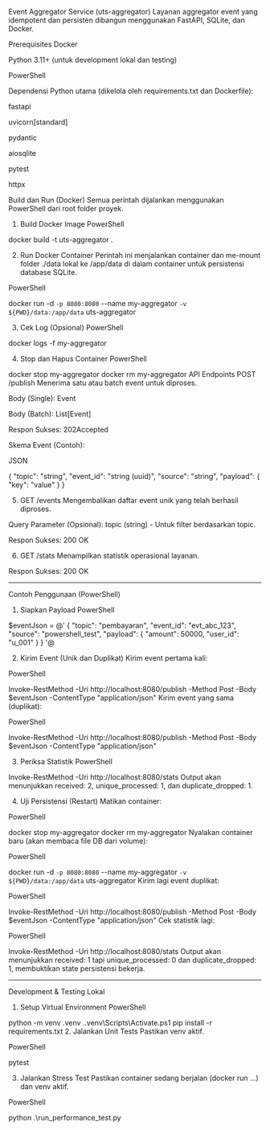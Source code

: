 Event Aggregator Service (uts-aggregator)
Layanan aggregator event yang idempotent dan persisten dibangun menggunakan FastAPI, SQLite, dan Docker.

Prerequisites
Docker

Python 3.11+ (untuk development lokal dan testing)

PowerShell

Dependensi Python utama (dikelola oleh requirements.txt dan Dockerfile):

fastapi

uvicorn[standard]

pydantic

aiosqlite

pytest

httpx

Build dan Run (Docker)
Semua perintah dijalankan menggunakan PowerShell dari root folder proyek.

1. Build Docker Image
PowerShell

docker build -t uts-aggregator .

2. Run Docker Container
Perintah ini menjalankan container dan me-mount folder ./data lokal ke /app/data di dalam container untuk persistensi database SQLite.

PowerShell

docker run -d `
  -p 8080:8080 `
  --name my-aggregator `
  -v ${PWD}/data:/app/data `
  uts-aggregator
  
3. Cek Log (Opsional)
PowerShell

docker logs -f my-aggregator

4. Stop dan Hapus Container
PowerShell

docker stop my-aggregator
docker rm my-aggregator
API Endpoints
POST /publish
Menerima satu atau batch event untuk diproses.

Body (Single): Event

Body (Batch): List[Event]

Respon Sukses: 202Accepted

Skema Event (Contoh):

JSON

{
  "topic": "string",
  "event_id": "string (uuid)",
  "source": "string",
  "payload": { "key": "value" }
}

5. GET /events
Mengembalikan daftar event unik yang telah berhasil diproses.

Query Parameter (Opsional): topic (string) - Untuk filter berdasarkan topic.

Respon Sukses: 200 OK

6. GET /stats
Menampilkan statistik operasional layanan.

Respon Sukses: 200 OK

--------------------------------------------------------------------------------------------------------------

Contoh Penggunaan (PowerShell)

1. Siapkan Payload
PowerShell

$eventJson = @'
{
  "topic": "pembayaran",
  "event_id": "evt_abc_123", 
  "source": "powershell_test",
  "payload": { "amount": 50000, "user_id": "u_001" }
}
'@

2. Kirim Event (Unik dan Duplikat)
Kirim event pertama kali:

PowerShell

Invoke-RestMethod -Uri http://localhost:8080/publish -Method Post -Body $eventJson -ContentType "application/json"
Kirim event yang sama (duplikat):

PowerShell

Invoke-RestMethod -Uri http://localhost:8080/publish -Method Post -Body $eventJson -ContentType "application/json"

3. Periksa Statistik
PowerShell

Invoke-RestMethod -Uri http://localhost:8080/stats
Output akan menunjukkan received: 2, unique_processed: 1, dan duplicate_dropped: 1.

4. Uji Persistensi (Restart)
Matikan container:

PowerShell

docker stop my-aggregator
docker rm my-aggregator
Nyalakan container baru (akan membaca file DB dari volume):

PowerShell

docker run -d `
  -p 8080:8080 `
  --name my-aggregator `
  -v ${PWD}/data:/app/data `
  uts-aggregator
Kirim lagi event duplikat:

PowerShell

Invoke-RestMethod -Uri http://localhost:8080/publish -Method Post -Body $eventJson -ContentType "application/json"
Cek statistik lagi:

PowerShell

Invoke-RestMethod -Uri http://localhost:8080/stats
Output akan menunjukkan received: 1 tapi unique_processed: 0 dan duplicate_dropped: 1, membuktikan state persistensi bekerja.

----------------------------------------------------------------------------------------------------------------------------------

Development & Testing Lokal
1. Setup Virtual Environment
PowerShell

python -m venv .venv
.\.venv\Scripts\Activate.ps1
pip install -r requirements.txt
2. Jalankan Unit Tests
Pastikan venv aktif.

PowerShell

pytest

3. Jalankan Stress Test
Pastikan container sedang berjalan (docker run ...) dan venv aktif.

PowerShell

python .\run_performance_test.py

